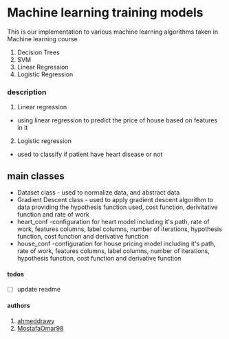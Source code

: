 # Machine learning training models
This is our implementation to various machine learning algorithms taken in Machine learning course

1. Decision Trees
2. SVM
3. Linear Regression
4. Logistic Regression


### description
1. Linear regression 
* using linear regression to predict the price of house based on features in it

2. Logistic regression
* used to classify if patient have heart disease or not

## main classes
- Dataset class - used to normalize data, and abstract data
- Gradient Descent class - used to apply gradient descent algorithm to data providing the hypothesis function used, cost function, derivitative function and rate of work
- heart_conf -configuration for heart model including it's path, rate of work, features columns, label columns, number of iterations, hypothesis function, cost function and derivative function
- house_conf -configuration for house pricing model including it's path, rate of work, features columns, label columns, number of iterations, hypothesis function, cost function and derivative function



#### todos
- [ ] update readme

#### authors
1. [ahmeddrawy](https://github.com/ahmeddrawy)
2. [MostafaOmar98](https://github.com/MostafaOmar98)
